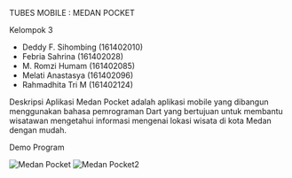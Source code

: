 TUBES MOBILE : MEDAN POCKET

Kelompok 3
- Deddy F. Sihombing (161402010)
- Febria Sahrina (161402028)
- M. Romzi Humam (161402085)
- Melati Anastasya (161402096)
- Rahmadhita Tri M (161402124)

Deskripsi Aplikasi
Medan Pocket adalah aplikasi mobile yang dibangun menggunakan bahasa pemrograman Dart yang bertujuan untuk membantu wisatawan mengetahui informasi mengenai lokasi wisata di kota Medan dengan mudah.

Demo Program

![Medan Pocket](https://user-images.githubusercontent.com/59591219/71870628-42202d00-3149-11ea-9ed9-3770ccad7331.gif)
![Medan Pocket2](https://user-images.githubusercontent.com/59591219/71871908-641bae80-314d-11ea-8a43-000d86da3ef0.gif)
